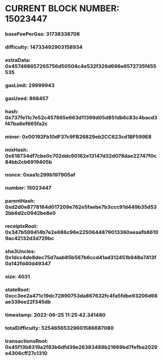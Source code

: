 # CURRENT BLOCK NUMBER: 15023447

### baseFeePerGas: 31738338708
### difficulty: 14733492903158934
### extraData: 0x457468657265756d50504c4e532f326d696e6572735f455535
### gasLimit: 29999943
### gasUsed: 868457
### hash: 0x737fe11c7e52c457865e663d11399d05d851db6c83c4bacd3f47ba6ef665fa2c
### miner: 0x00192Fb10dF37c9FB26829eb2CC623cd1BF599E8
### mixHash: 0x618734df7cbe0c702ddc60162e13147d32d078dae22747f0c84bb2cb6919405b
### nonce: 0xaa1c299b197905af
### number: 15023447
### parentHash: 0xd2d0e8778164d017209e762e5faebe7b3ccc91d449b35d532bb6d2c0942be8e0
### receiptsRoot: 0x347b599414b7e2e686c96e2250644879013360aeaafb86109ac42132d3d729bc
### sha3Uncles: 0x1dcc4de8dec75d7aab85b567b6ccd41ad312451b948a7413f0a142fd40d49347
### size: 4031
### stateRoot: 0xcc3ee2a471c19dc72890753da867632fc4fa5fdbe93206d66ae339ee22f345db
### timestamp: 2022-06-25 11:25:42.341480
### totalDifficulty: 52546565329601586687080
### transactionsRoot: 0x45f13b8319a2f83b6dfd39e26383488b21669bd7fefba2029e4306cff27c1310

